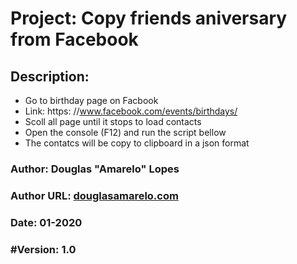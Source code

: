 # Project: Copy friends aniversary from Facebook

## Description:
* Go to birthday page on Facbook
* Link: https: //www.facebook.com/events/birthdays/
* Scoll all page until it stops to load contacts
* Open the console (F12) and run the script bellow
* The contatcs will be copy to clipboard in a json format

### Author: Douglas "Amarelo" Lopes
### Author URL: [douglasamarelo.com](douglasamarelo.com)
### Date: 01-2020
### #Version: 1.0
